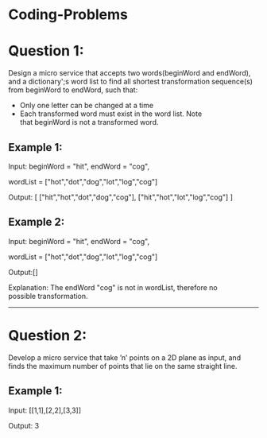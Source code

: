 # Coding-Problems

# Question 1:
Design a micro service that accepts two words(beginWord and endWord), and a dictionary';s word list to find all shortest transformation sequence(s) from beginWord to endWord, such that:
- Only one letter can be changed at a time
- Each transformed word must exist in the word list. Note that beginWord is not a transformed word.

## Example 1:
Input:
beginWord = "hit",
endWord = "cog",

wordList = ["hot","dot","dog","lot","log","cog"]


Output:
[
  ["hit","hot","dot","dog","cog"],
  ["hit","hot","lot","log","cog"]
]

## Example 2:
Input:
beginWord = "hit",
endWord = "cog",

wordList = ["hot","dot","dog","lot","log","cog"]

Output:[]

Explanation: The endWord &quot;cog&quot; is not in wordList, therefore no possible transformation.

----------------------------------------------------------------------------------------------------------------------------------------

# Question 2:
Develop a micro service that take ’n’ points on a 2D plane as input, and finds the maximum number of points that lie on the same straight line.

## Example 1:

Input: [[1,1],[2,2],[3,3]]

Output: 3
